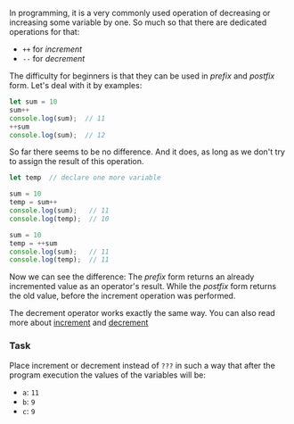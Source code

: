 In programming, it is a very commonly used operation of decreasing or increasing some variable by one. 
So much so that there are dedicated operations for that:  
- `++` for _increment_ 
- `--` for _decrement_


The difficulty for beginners is that they can be used in _prefix_ and _postfix_ form. Let's deal with it by examples:

```javascript
let sum = 10
sum++
console.log(sum);  // 11
++sum
console.log(sum);  // 12
```

So far there seems to be no difference. And it does, as long as we don't try to assign the result of this operation.

```javascript
let temp  // declare one more variable

sum = 10
temp = sum++
console.log(sum);   // 11
console.log(temp);  // 10

sum = 10
temp = ++sum
console.log(sum);   // 11
console.log(temp);  // 11
```

Now we can see the difference:
The _prefix_ form returns an already incremented value as an operator's result. While the _postfix_ form returns the old value, before the increment operation was performed.

The decrement operator works exactly the same way.
You can also read more about [increment](https://developer.mozilla.org/en-US/docs/Web/JavaScript/Reference/Operators/Increment) and [decrement](https://developer.mozilla.org/en-US/docs/Web/JavaScript/Reference/Operators/Decrement)

### Task
Place increment or decrement instead of `???` in such a way that after the program execution the values of the variables will be:
- `a`: `11`
- `b`: `9`
- `c`: `9` 
